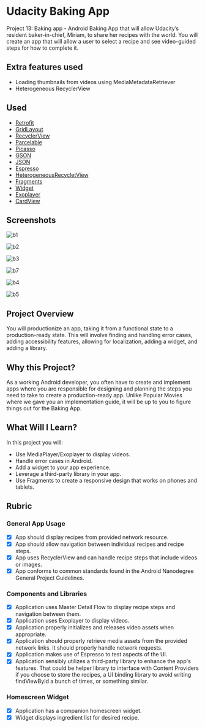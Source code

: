 # Udacity Baking App

Project 13: Baking app - Android Baking App that will allow Udacity’s resident baker-in-chief, Miriam, to share her recipes with the world. You will create an app that will allow a user to select a recipe and see video-guided steps for how to complete it.

## Extra features used

- Loading thumbnails from videos using MediaMetadataRetriever
- Heterogeneous RecyclerView

## Used

* [Retrofit](http://square.github.io/retrofit/)
* [GridLayout](https://developer.android.com/reference/android/widget/GridLayout.html)
* [RecyclerView](https://developer.android.com/reference/android/support/v7/widget/RecyclerView.html)
* [Parcelable](https://developer.android.com/reference/android/os/Parcelable.html)
* [Picasso](http://square.github.io/picasso/)
* [GSON](https://github.com/google/gson)
* [JSON](https://en.wikipedia.org/wiki/JSON)
* [Espresso](https://developer.android.com/training/testing/espresso/)
* [HeterogeneousRecycletView](https://guides.codepath.com/android/Heterogenous-Layouts-inside-RecyclerView)
* [Fragments](https://developer.android.com/guide/components/fragments)
* [Widget](https://developer.android.com/guide/topics/appwidgets/overview)
* [Exoplayer](https://developer.android.com/guide/topics/media/exoplayer)
* [CardView](https://developer.android.com/guide/topics/ui/layout/cardview)

## Screenshots

![b1](http://i67.tinypic.com/dmurz8.png)

![b2](http://i66.tinypic.com/2uffy2u.png)

![b3](http://i64.tinypic.com/1y1hjm.png)

![b7](http://i66.tinypic.com/noh4lt.png)

![b4](http://i68.tinypic.com/if3hvk.png)

![b5](http://i65.tinypic.com/15zjrit.png)

## Project Overview
You will productionize an app, taking it from a functional state to a production-ready state. This will involve finding and handling error cases, adding accessibility features, allowing for localization, adding a widget, and adding a library.

## Why this Project?
As a working Android developer, you often have to create and implement apps where you are responsible for designing and planning the steps you need to take to create a production-ready app. Unlike Popular Movies where we gave you an implementation guide, it will be up to you to figure things out for the Baking App.

## What Will I Learn?
In this project you will:
* Use MediaPlayer/Exoplayer to display videos.
* Handle error cases in Android.
* Add a widget to your app experience.
* Leverage a third-party library in your app.
* Use Fragments to create a responsive design that works on phones and tablets.

## Rubric

### General App Usage
- [x] App should display recipes from provided network resource.
- [x] App should allow navigation between individual recipes and recipe steps.
- [x] App uses RecyclerView and can handle recipe steps that include videos or images.
- [x] App conforms to common standards found in the Android Nanodegree General Project Guidelines.

### Components and Libraries
- [x] Application uses Master Detail Flow to display recipe steps and navigation between them.
- [x] Application uses Exoplayer to display videos.
- [x] Application properly initializes and releases video assets when appropriate.
- [x] Application should properly retrieve media assets from the provided network links. It should properly handle network requests.
- [x] Application makes use of Espresso to test aspects of the UI.
- [x] Application sensibly utilizes a third-party library to enhance the app's features. That could be helper library to interface with Content Providers if you choose to store the recipes, a UI binding library to avoid writing findViewById a bunch of times, or something similar.

### Homescreen Widget
- [x] Application has a companion homescreen widget.
- [x] Widget displays ingredient list for desired recipe.
